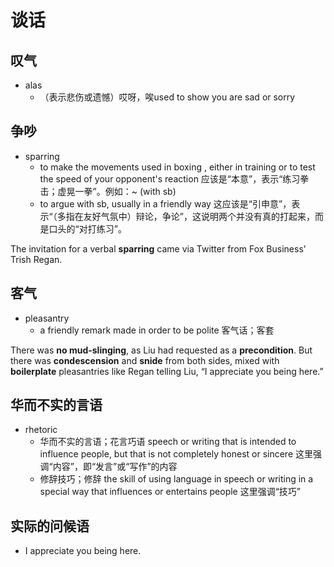 # 谈话

## 叹气

- alas
  - （表示悲伤或遗憾）哎呀，唉used to show you are sad or sorry

## 争吵

- sparring
  - to make the movements used in boxing , either in training or to test the speed of your opponent's reaction 应该是“本意”，表示“练习拳击；虚晃一拳”。例如：~ (with sb)
  - to argue with sb, usually in a friendly way 这应该是“引申意”，表示“（多指在友好气氛中）辩论，争论”，这说明两个并没有真的打起来，而是口头的“对打练习”。

The invitation for a verbal **sparring** came via Twitter from Fox Business’ Trish Regan.

## 客气

- pleasantry
  - a friendly remark made in order to be polite 客气话；客套

There was **no mud-slinging**, as Liu had requested as a **precondition**. But there was **condescension** and **snide** from both sides, mixed with **boilerplate** pleasantries like Regan telling Liu, “I appreciate you being here.”

## 华而不实的言语

- rhetoric
  - 华而不实的言语；花言巧语 speech or writing that is intended to influence people, but that is not completely honest or sincere 这里强调“内容”，即“发言”或“写作”的内容
  - 修辞技巧；修辞 the skill of using language in speech or writing in a special way that influences or entertains people 这里强调“技巧”

## 实际的问候语

- I appreciate you being here.

